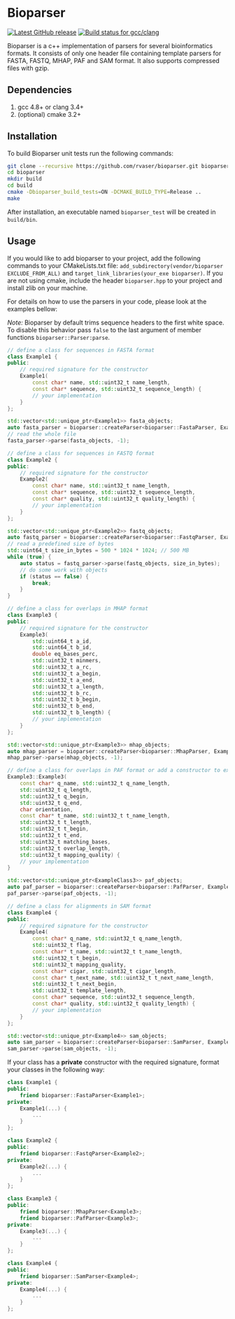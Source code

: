 # Bioparser

[![Latest GitHub release](https://img.shields.io/github/release/rvaser/bioparser.svg)](https://github.com/rvaser/bioparser/releases/latest)
[![Build status for gcc/clang](https://travis-ci.org/rvaser/bioparser.svg?branch=master)](https://travis-ci.org/rvaser/bioparser)

Bioparser is a c++ implementation of parsers for several bioinformatics formats. It consists of only one header file containing template parsers for FASTA, FASTQ, MHAP, PAF and SAM format. It also supports compressed files with gzip.

## Dependencies
1. gcc 4.8+ or clang 3.4+
2. (optional) cmake 3.2+

## Installation
To build Bioparser unit tests run the following commands:

```bash
git clone --recursive https://github.com/rvaser/bioparser.git bioparser
cd bioparser
mkdir build
cd build
cmake -Dbioparser_build_tests=ON -DCMAKE_BUILD_TYPE=Release ..
make
```

After installation, an executable named `bioparser_test` will be created in `build/bin`.

## Usage

If you would like to add bioparser to your project, add the following commands to your CMakeLists.txt file: `add_subdirectory(vendor/bioparser EXCLUDE_FROM_ALL)` and `target_link_libraries(your_exe bioparser)`. If you are not using cmake, include the header `bioparser.hpp` to your project and install zlib on your machine.

For details on how to use the parsers in your code, please look at the examples bellow:

*Note:* Bioparser by default trims sequence headers to the first white space. To disable this behavior pass `false` to the last argument of member functions `bioparser::Parser:parse`.

```cpp
// define a class for sequences in FASTA format
class Example1 {
public:
    // required signature for the constructor
    Example1(
        const char* name, std::uint32_t name_length,
        const char* sequence, std::uint32_t sequence_length) {
        // your implementation
    }
};

std::vector<std::unique_ptr<Example1>> fasta_objects;
auto fasta_parser = bioparser::createParser<bioparser::FastaParser, Example1>(path_to_file);
// read the whole file
fasta_parser->parse(fasta_objects, -1);

// define a class for sequences in FASTQ format
class Example2 {
public:
    // required signature for the constructor
    Example2(
        const char* name, std::uint32_t name_length,
        const char* sequence, std::uint32_t sequence_length,
        const char* quality, std::uint32_t quality_length) {
        // your implementation
    }
};

std::vector<std::unique_ptr<Example2>> fastq_objects;
auto fastq_parser = bioparser::createParser<bioparser::FastqParser, Example2>(path_to_file2);
// read a predefined size of bytes
std::uint64_t size_in_bytes = 500 * 1024 * 1024; // 500 MB
while (true) {
    auto status = fastq_parser->parse(fastq_objects, size_in_bytes);
    // do some work with objects
    if (status == false) {
        break;
    }
}

// define a class for overlaps in MHAP format
class Example3 {
public:
    // required signature for the constructor
    Example3(
        std::uint64_t a_id,
        std::uint64_t b_id,
        double eq_bases_perc,
        std::uint32_t minmers,
        std::uint32_t a_rc,
        std::uint32_t a_begin,
        std::uint32_t a_end,
        std::uint32_t a_length,
        std::uint32_t b_rc,
        std::uint32_t b_begin,
        std::uint32_t b_end,
        std::uint32_t b_length) {
        // your implementation
    }
};

std::vector<std::unique_ptr<Example3>> mhap_objects;
auto mhap_parser = bioparser::createParser<bioparser::MhapParser, Example3>(path_to_file3);
mhap_parser->parse(mhap_objects, -1);

// define a class for overlaps in PAF format or add a constructor to existing overlap class
Example3::Example3(
    const char* q_name, std::uint32_t q_name_length,
    std::uint32_t q_length,
    std::uint32_t q_begin,
    std::uint32_t q_end,
    char orientation,
    const char* t_name, std::uint32_t t_name_length,
    std::uint32_t t_length,
    std::uint32_t t_begin,
    std::uint32_t t_end,
    std::uint32_t matching_bases,
    std::uint32_t overlap_length,
    std::uint32_t mapping_quality) {
    // your implementation
}

std::vector<std::unique_ptr<ExampleClass3>> paf_objects;
auto paf_parser = bioparser::createParser<bioparser::PafParser, ExampleClass3>(path_to_file4);
paf_parser->parse(paf_objects, -1);

// define a class for alignments in SAM format
class Example4 {
public:
    // required signature for the constructor
    Example4(
        const char* q_name, std::uint32_t q_name_length,
        std::uint32_t flag,
        const char* t_name, std::uint32_t t_name_length,
        std::uint32_t t_begin,
        std::uint32_t mapping_quality,
        const char* cigar, std::uint32_t cigar_length,
        const char* t_next_name, std::uint32_t t_next_name_length,
        std::uint32_t t_next_begin,
        std::uint32_t template_length,
        const char* sequence, std::uint32_t sequence_length,
        const char* quality, std::uint32_t quality_length) {
        // your implementation
    }
};

std::vector<std::unique_ptr<Example4>> sam_objects;
auto sam_parser = bioparser::createParser<bioparser::SamParser, Example4>(path_to_file5);
sam_parser->parse(sam_objects, -1);
```
If your class has a **private** constructor with the required signature, format your classes in the following way:

```cpp
class Example1 {
public:
    friend bioparser::FastaParser<Example1>;
private:
    Example1(...) {
        ...
    }
};

class Example2 {
public:
    friend bioparser::FastqParser<Example2>;
private:
    Example2(...) {
        ...
    }
};

class Example3 {
public:
    friend bioparser::MhapParser<Example3>;
    friend bioparser::PafParser<Example3>;
private:
    Example3(...) {
        ...
    }
};

class Example4 {
public:
    friend bioparser::SamParser<Example4>;
private:
    Example4(...) {
        ...
    }
};
```
